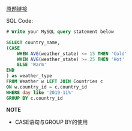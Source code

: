 [原题链接](https://leetcode-cn.com/problems/weather-type-in-each-country/)

SQL Code:

```sql
# Write your MySQL query statement below

SELECT country_name,
(CASE
    WHEN AVG(weather_state) <= 15 THEN 'Cold'
    WHEN AVG(weather_state) >= 25 THEN 'Hot'
    ELSE 'Warm'
END
) as weather_type
FROM Weather w LEFT JOIN Countries c
ON w.country_id = c.country_id
WHERE day like '2019-11%'
GROUP BY c.country_id
```

**NOTE**
- CASE语句与GROUP BY的使用
